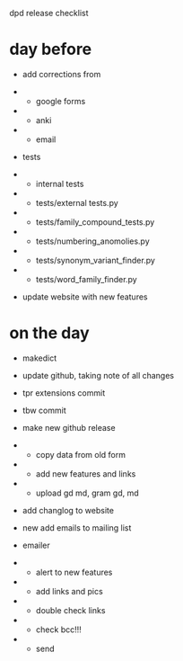 dpd release checklist

# day before
- add corrections from 
- - google forms
- - anki
- - email

- tests
- - internal tests
- - tests/external tests.py
- - tests/family_compound_tests.py
- - tests/numbering_anomolies.py
- - tests/synonym_variant_finder.py
- - tests/word_family_finder.py

- update website with new features

# on the day
- makedict
  
- update github, taking note of all changes
- tpr extensions commit
- tbw commit
  
- make new github release
- - copy data from old form
- - add new features and links
- - upload gd md, gram gd, md

- add changlog to website

- new add emails to mailing list 

- emailer
- - alert to new features 
- - add links and pics
- - double check links
- - check bcc!!!
- - send
